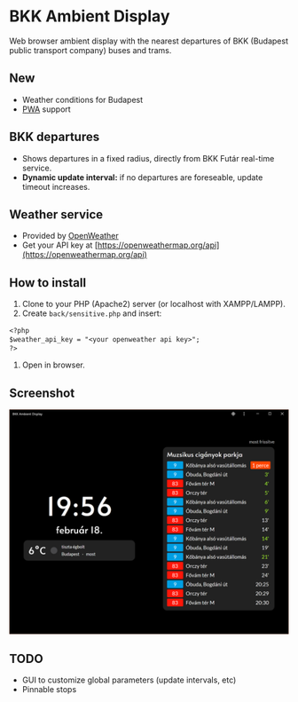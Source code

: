# BKK Ambient Display
Web browser ambient display with the nearest departures of BKK (Budapest public transport company) buses and trams. 

## New
 * Weather conditions for Budapest
 * [PWA](https://developers.google.com/web/progressive-web-apps) support

## BKK departures
 * Shows departures in a fixed radius, directly from BKK Futár real-time service.
 * **Dynamic update interval:** if no departures are foreseable, update timeout increases.

## Weather service
 * Provided by [OpenWeather](https://openweathermap.org)
 * Get your API key at [https://openweathermap.org/api](https://openweathermap.org/api)

## How to install
 1. Clone to your PHP (Apache2) server (or localhost with XAMPP/LAMPP).
 1. Create `back/sensitive.php` and insert:
```
<?php
$weather_api_key = "<your openweather api key>";
?>
```
 1. Open in browser.

## Screenshot
![Screenshot](bad_screenshot.png)

## TODO
 * GUI to customize global parameters (update intervals, etc)
 * Pinnable stops
